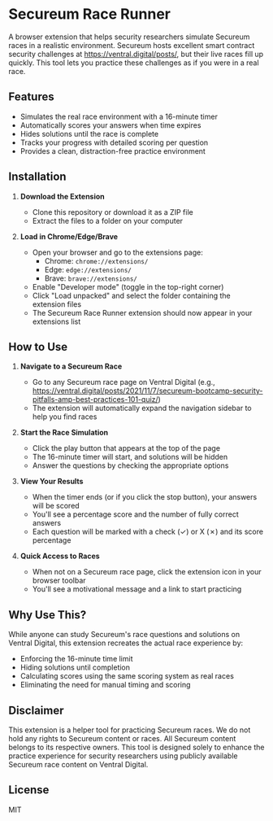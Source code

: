 # Secureum Race Runner

A browser extension that helps security researchers simulate Secureum races in a realistic environment. Secureum hosts excellent smart contract security challenges at https://ventral.digital/posts/, but their live races fill up quickly. This tool lets you practice these challenges as if you were in a real race.

## Features

- Simulates the real race environment with a 16-minute timer
- Automatically scores your answers when time expires
- Hides solutions until the race is complete
- Tracks your progress with detailed scoring per question
- Provides a clean, distraction-free practice environment

## Installation

1. **Download the Extension**
   - Clone this repository or download it as a ZIP file
   - Extract the files to a folder on your computer

2. **Load in Chrome/Edge/Brave**
   - Open your browser and go to the extensions page:
     - Chrome: `chrome://extensions/`
     - Edge: `edge://extensions/`
     - Brave: `brave://extensions/`
   - Enable "Developer mode" (toggle in the top-right corner)
   - Click "Load unpacked" and select the folder containing the extension files
   - The Secureum Race Runner extension should now appear in your extensions list

## How to Use

1. **Navigate to a Secureum Race**
   - Go to any Secureum race page on Ventral Digital (e.g., https://ventral.digital/posts/2021/11/7/secureum-bootcamp-security-pitfalls-amp-best-practices-101-quiz/)
   - The extension will automatically expand the navigation sidebar to help you find races

2. **Start the Race Simulation**
   - Click the play button that appears at the top of the page
   - The 16-minute timer will start, and solutions will be hidden
   - Answer the questions by checking the appropriate options

3. **View Your Results**
   - When the timer ends (or if you click the stop button), your answers will be scored
   - You'll see a percentage score and the number of fully correct answers
   - Each question will be marked with a check (✓) or X (✗) and its score percentage

4. **Quick Access to Races**
   - When not on a Secureum race page, click the extension icon in your browser toolbar
   - You'll see a motivational message and a link to start practicing

## Why Use This?

While anyone can study Secureum's race questions and solutions on Ventral Digital, this extension recreates the actual race experience by:
- Enforcing the 16-minute time limit
- Hiding solutions until completion
- Calculating scores using the same scoring system as real races
- Eliminating the need for manual timing and scoring

## Disclaimer

This extension is a helper tool for practicing Secureum races. We do not hold any rights to Secureum content or races. All Secureum content belongs to its respective owners. This tool is designed solely to enhance the practice experience for security researchers using publicly available Secureum race content on Ventral Digital.

## License

MIT